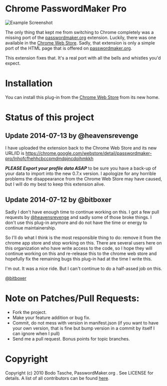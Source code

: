 # Chrome PasswordMaker Pro

![Example Screenshot](http://i.imgur.com/hjcdo4L.png)

The only thing that kept me from switching to Chrome completely was a missing port of the [passwordmaker.org](http://www.passwordmaker.org/) extension. Luckily, there was one available in the [Chrome Web Store](https://chrome.google.com/webstore/detail/passwordmaker/doblembglfahhpiilfhajboogopikhcm). Sadly, that extension is only a simple port of the HTML page that is offered on [passwordmaker.org](http://www.passwordmaker.org/passwordmaker.html).

This extension fixes that. It's a real port with all the bells and whistles you'd expect.

# Installation

You can install this plug-in from the [Chrome Web Store](https://chrome.google.com/webstore/detail/passwordmaker-pro/lnhofcfhehhcbccpmdmdpjncdoihmkkh) from its new home.

# Status of this project

## Update 2014-07-13 by @heavensrevenge

I have uploaded the extension back to the Chrome Web Store and its new URL/ID is https://chrome.google.com/webstore/detail/passwordmaker-pro/lnhofcfhehhcbccpmdmdpjncdoihmkkh

**_PLEASE Export your profile data ASAP_** to be sure you have a back-up of your data to import into the new 0.7.x version. 
I apologize for any horrible problems the disappearance from the Chrome Web Store may have caused, but I will do my best to keep this extension alive.

## Update 2014-07-12 by @bitboxer

Sadly I don't have enough time to continue working on this. I got a few pull requests
by [@heavensrevenge](http://github.com/heavensrevenge) and sadly some of those broke things.
I don't use this plug-in anymore and do not have the time or energy to continue maintainership.

So I'll do what I think is the most responsible thing to do: remove it from the chrome
app store and stop working on this. There are several users here on this organization
who have write access to the code, so I hope they will continue working on this and
re-release this to the chrome web store and hopefully fix the remaining bugs
this plug-in had at the time I write this.

I'm out. It was a nice ride. But I can't continue to do a half-assed job on this.

[@bitboxer](http://github.com/bitboxer)

# Note on Patches/Pull Requests:

* Fork the project.
* Make your feature addition or bug fix.
* Commit, do not mess with version in manifest.json
  (if you want to have your own version, that is fine but bump version in a commit by itself I can ignore when I pull)
* Send me a pull request. Bonus points for topic branches.

# Copyright

Copyright (c) 2010 Bodo Tasche, PasswordMaker.org . See LICENSE for details. A list of all contributors can be found [here](http://github.com/passwordmaker/chrome-passwordmaker/contributors).
